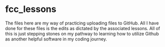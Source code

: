 # fcc_lessons
The files here are my way of practicing uploading files to GitHub. All I have done for these files is the edits as dictated by the associated lessons. All of this is just stepping stones on my pathway to learning how to utilize Github as another helpful software in my coding journey.
